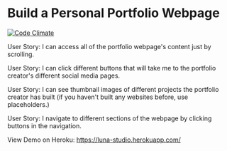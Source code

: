 # Build a Personal Portfolio Webpage

[![Code Climate](https://codeclimate.com/github/lliu05/PortfolioWebpage/badges/gpa.svg)](https://codeclimate.com/github/lliu05/PortfolioWebpage)

User Story: I can access all of the portfolio webpage's content just by scrolling.

User Story: I can click different buttons that will take me to the portfolio creator's different social media pages.

User Story: I can see thumbnail images of different projects the portfolio creator has built (if you haven't built any websites before, use placeholders.)

User Story: I navigate to different sections of the webpage by clicking buttons in the navigation.

View Demo on Heroku: https://luna-studio.herokuapp.com/
